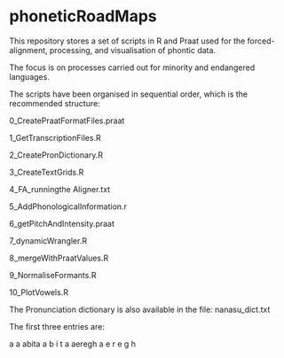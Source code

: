 # phoneticRoadMaps

This repository stores a set of scripts in R and Praat used for the forced-alignment, processing, and visualisation of phontic data.

The focus is on processes carried out for minority and endangered languages.

The scripts have been organised in sequential order, which is the recommended structure:

0_CreatePraatFormatFiles.praat

1_GetTranscriptionFiles.R

2_CreatePronDictionary.R

3_CreateTextGrids.R

4_FA_runningthe Aligner.txt

5_AddPhonologicalInformation.r

6_getPitchAndIntensity.praat

7_dynamicWrangler.R

8_mergeWithPraatValues.R

9_NormaliseFormants.R

10_PlotVowels.R

The Pronunciation dictionary is also available in the file: nanasu_dict.txt

The first three entries are:

a	a
abita	a b i t a
aeregh	a e r e g h
